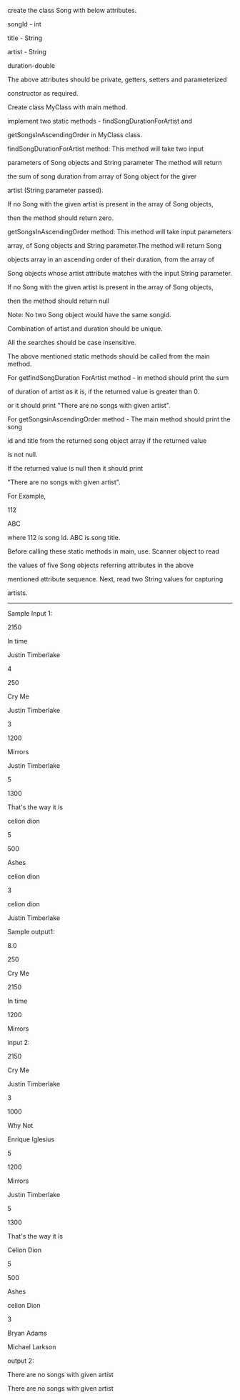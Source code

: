 create the class Song with below attributes.



songId - int 

  title - String

 artist -  String

duration-double



The above attributes should be private, getters, setters and parameterized 

constructor as required. 



Create class MyClass with main method.



implement two static methods - findSongDurationForArtist and

getSongsInAscendingOrder in MyClass class.



findSongDurationForArtist method: This method will take two input 

parameters of Song objects and String parameter The method will return

 the sum of song duration from array of Song object for the giver

 artist (String parameter passed).



If no Song with the given artist is present in the array of Song objects,

  then the method should return zero.



getSongsInAscendingOrder method: This method will take input parameters

 array, of Song objects and String parameter.The method will return Song

 objects array in an ascending order of their duration, from the array of

 Song objects whose artist attribute matches with the input String parameter. 

If no Song with the given artist is present in the array of Song objects,

 then the method should return null



Note: No two Song object would have the same songid.



Combination of artist and duration should be unique.



All the searches should be case insensitive.



The above mentioned static methods should be called from the main method.



For getfindSongDuration ForArtist method - in method should print the sum 

of duration of artist as it is, if the returned value is greater than 0.

 or it should print "There are no songs with given artist".



For getSongsinAscendingOrder method - The main method should print the song

 id and title from the returned song object array if the returned value

 is not null. 

If the returned value is null then it should print 

"There are no songs with given artist".





For Example,

112

ABC

where 112 is song ld. ABC is song title.

Before calling these static methods in main, use. Scanner object to read

 the values of five Song objects referring attributes in the above

 mentioned attribute sequence. Next, read two String values for capturing

 artists.

*****************************************************************



Sample Input 1: 



2150

In time

Justin Timberlake

4

250

Cry Me

Justin Timberlake

3

1200

Mirrors

Justin Timberlake

5

1300

That's the way it is

celion dion

5

500

Ashes

celion dion

3

celion dion

Justin Timberlake





Sample output1:

8.0

250

Cry Me

2150

In time

1200

Mirrors







input 2:

2150

Cry Me

Justin Timberlake

3

1000

Why Not

Enrique Iglesius

5

1200

Mirrors

Justin Timberlake

5

1300

That's the way it is

Celion Dion

5

500

Ashes

celion Dion

3

Bryan Adams

Michael Larkson



output 2:

There are no songs with given artist

There are no songs with given artist
